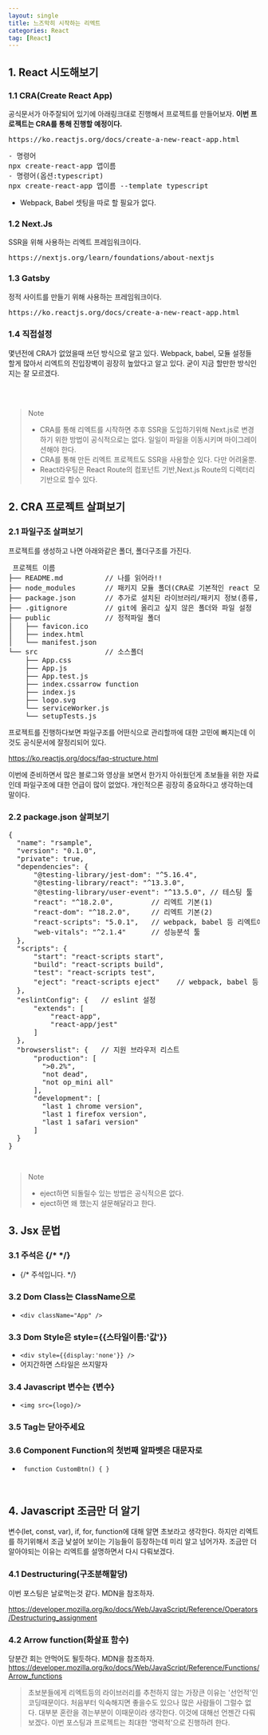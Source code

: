 ```yaml
---
layout: single
title: 느즈막히 시작하는 리엑트
categories: React
tag: [React]
---
```



## 1. React 시도해보기
### 1.1 CRA(Create React App)

공식문서가 아주잘되어 있기에 아래링크대로 진행해서 프로젝트를 만들어보자.
**이번 프로젝트는 CRA를 통해 진행할 예정이다.**

<pre>
https://ko.reactjs.org/docs/create-a-new-react-app.html
</pre>

<pre>
- 명령어
npx create-react-app 앱이름
- 명령어(옵션:typescript)
npx create-react-app 앱이름 --template typescript
</pre>

* Webpack, Babel 셋팅을 따로 할 필요가 없다.

### 1.2 Next.Js

SSR을 위해 사용하는 리엑트 프레임워크이다.

<pre>
https://nextjs.org/learn/foundations/about-nextjs
</pre>

### 1.3 Gatsby
정적 사이트를 만들기 위해 사용하는 프레임워크이다.

<pre>
https://ko.reactjs.org/docs/create-a-new-react-app.html
</pre>


### 1.4 직접설정
몇년전에 CRA가 없었을때 쓰던 방식으로 알고 있다. Webpack, babel, 모듈 설정들 할게 많아서
리엑트의 진입장벽이 굉장히 높았다고 알고 있다. 굳이 지금 할만한 방식인지는 잘 모르겠다.

<br/>
<br/>


> Note
> * CRA를 통해 리엑트를 시작하면 추후 SSR을 도입하기위해 Next.js로 변경하기 위한 방법이 공식적으로는 없다.
    일일이 파일을 이동시키며 마이그레이션해야 한다.
> * CRA를 통해 만든 리엑트 프로젝트도 SSR을 사용할순 있다. 다만 어려울뿐.
> * React라우팅은 React Route의 컴포넌트 기반,Next.js Route의 디렉터리 기반으로 할수 있다.


## 2. CRA 프로젝트 살펴보기
### 2.1 파일구조 살펴보기
프로젝트를 생성하고 나면 아래와같은 폴더, 폴더구조를 가진다.
<pre>
 프로젝트 이름
├── README.md          // 나를 읽어라!!
├── node_modules       // 패키지 모듈 폴더(CRA로 기본적인 react 모듈들이 포함되어있다.)
├── package.json       // 추가로 설치된 라이브러리/패키지 정보(종류, 버전)가 기록되는 파일
├── .gitignore         // git에 올리고 싶지 않은 폴더와 파일 설정
├── public             // 정적파일 폴더
│   ├── favicon.ico
│   ├── index.html     
│   └── manifest.json
└── src                // 소스폴더
    ├── App.css
    ├── App.js
    ├── App.test.js
    ├── index.cssarrow function
    ├── index.js
    ├── logo.svg
    └── serviceWorker.js
    └── setupTests.js
</pre>

프로젝트를 진행하다보면 파일구조를 어떤식으로 관리할까에 대한 고민에 빠지는데
이것도 공식문서에 잘정리되어 있다.

https://ko.reactjs.org/docs/faq-structure.html

이번에 준비하면서 많은 블로그와 영상을 보면서 한가지 아쉬웠던게 초보들을 위한 자료인데 파일구조에 대한
언급이 많이 없었다. 개인적으론 굉장히 중요하다고 생각하는데 말이다.

### 2.2 package.json 살펴보기
<pre>
{
  "name": "rsample",
  "version": "0.1.0",
  "private": true,
  "dependencies": {
      "@testing-library/jest-dom": "^5.16.4",
      "@testing-library/react": "^13.3.0",
      "@testing-library/user-event": "^13.5.0", // 테스팅 툴
      "react": "^18.2.0",         // 리엑트 기본(1)
      "react-dom": "^18.2.0",     // 리엑트 기본(2)
      "react-scripts": "5.0.1",   // webpack, babel 등 리엑트에 필요한 모듈
      "web-vitals": "^2.1.4"      // 성능분석 툴
  },
  "scripts": {
      "start": "react-scripts start",
      "build": "react-scripts build",
      "test": "react-scripts test",
      "eject": "react-scripts eject"    // webpack, babel 등 설정 직접가능하도록 추출
  },
  "eslintConfig": {   // eslint 설정
      "extends": [
          "react-app",
          "react-app/jest"
      ]
  },
  "browserslist": {   // 지원 브라우저 리스트
      "production": [
        ">0.2%",
        "not dead",
        "not op_mini all"
      ],
      "development": [
        "last 1 chrome version",
        "last 1 firefox version",
        "last 1 safari version"
      ]
  }
}
</pre>

<br>

> Note
> * eject하면 되돌릴수 있는 방법은 공식적으론 없다.
> * eject하면 왜 했는지 설문해달라고 한다. 




## 3. Jsx 문법
### 3.1 주석은 {/* */}
* {/* 주석입니다. */}

### 3.2 Dom Class는 ClassName으로
* ``` <div className="App" /> ```

### 3.3 Dom Style은 style={{스타일이름:'값'}}
* ```<div style={{display:'none'}} />```
* 어지간하면 스타일은 쓰지말자

### 3.4 Javascript 변수는 {변수}
* ``` <img src={logo}/> ```

### 3.5 Tag는 닫아주세요

### 3.6 Component Function의 첫번째 알파벳은 대문자로
* ``` function CustomBtn() { }```


<br>


## 4. Javascript 조금만 더 알기
변수(let, const, var), if, for, function에 대해 알면 초보라고 생각한다.
하지만 리엑트를 하기위해서 조금 낯설어 보이는 기능들이 등장하는데 미리 알고 넘어가자.
조금만 더 알아야되는 이유는 리엑트를 설명하면서 다시 다뤄보겠다.

### 4.1 Destructuring(구조분해할당)
이번 포스팅은 날로먹는것 같다. MDN을 참조하자.

https://developer.mozilla.org/ko/docs/Web/JavaScript/Reference/Operators/Destructuring_assignment

### 4.2 Arrow function(화살표 함수)
당분간 회는 안먹어도 될듯하다. MDN을 참조하자.
https://developer.mozilla.org/ko/docs/Web/JavaScript/Reference/Functions/Arrow_functions


> 초보분들에게 리엑트등의 라이브러리를 추천하지 않는 가장큰 이유는 '선언적'인 코딩때문이다.
> 처음부터 익숙해지면 좋을수도 있으나 많은 사람들이 그럴수 없다. 대부분 혼란을 겪는부분이 이때문이라 생각한다. 이것에 대해선
> 언젠간 다뤄보겠다. 이번 포스팅과 프로젝트는 최대한 '명력적'으로 진행하려 한다.